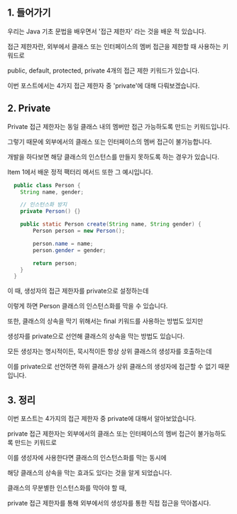 ## 1. 들어가기

우리는 Java 기초 문법을 배우면서 '접근 제한자' 라는 것을 배운 적 있습니다.

접근 제한자란, 외부에서 클래스 또는 인터페이스의 멤버 접근을 제한할 때 사용하는 키워드로

public, default, protected, private 4개의 접근 제한 키워드가 있습니다.

이번 포스트에서는 4가지 접근 제한자 중 'private'에 대해 다뤄보겠습니다.

## 2. Private

Private 접근 제한자는 동일 클래스 내의 멤버만 접근 가능하도록 만드는 키워드입니다.

그렇기 때문에 외부에서의 클래스 또는 인터페이스의 멤버 접근이 불가능합니다.

개발을 하다보면 해당 클래스의 인스턴스를 만들지 못하도록 하는 경우가 있습니다.

Item 1에서 배운 정적 팩터리 메서드 또한 그 예시입니다.

```java
  public class Person {
    String name, gender;

    // 인스턴스화 방지
    private Person() {}

    public static Person create(String name, String gender) {
        Person person = new Person();

        person.name = name;
        person.gender = gender;

        return person;
    }
  }
```

이 때, 생성자의 접근 제한자를 private으로 설정하는데

이렇게 하면 Person 클래스의 인스턴스화를 막을 수 있습니다.

또한, 클래스의 상속을 막기 위해서는 final 키워드를 사용하는 방법도 있지만

생성자를 private으로 선언해 클래스의 상속을 막는 방법도 있습니다.

모든 생성자는 명시적이든, 묵시적이든 항상 상위 클래스의 생성자를 호출하는데

이를 private으로 선언하면 하위 클래스가 상위 클래스의 생성자에 접근할 수 없기 때문입니다.

## 3. 정리

이번 포스트는 4가지의 접근 제한자 중 private에 대해서 알아보았습니다.

private 접근 제한자는 외부에서의 클래스 또는 인터페이스의 멤버 접근이 불가능하도록 만드는 키워드로

이를 생성자에 사용한다면 클래스의 인스턴스화를 막는 동시에

해당 클래스의 상속을 막는 효과도 있다는 것을 알게 되었습니다.

클래스의 무분별한 인스턴스화를 막아야 할 때, 

private 접근 제한자를 통해 외부에서의 생성자를 통한 직접 접근을 막아봅시다.